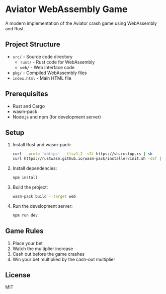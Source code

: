 # Aviator WebAssembly Game

A modern implementation of the Aviator crash game using WebAssembly and Rust.

## Project Structure

- `src/` - Source code directory
  - `rust/` - Rust code for WebAssembly
  - `web/` - Web interface code
- `pkg/` - Compiled WebAssembly files
- `index.html` - Main HTML file

## Prerequisites

- Rust and Cargo
- wasm-pack
- Node.js and npm (for development server)

## Setup

1. Install Rust and wasm-pack:
   ```bash
   curl --proto '=https' --tlsv1.2 -sSf https://sh.rustup.rs | sh
   curl https://rustwasm.github.io/wasm-pack/installer/init.sh -sSf | sh
   ```

2. Install dependencies:
   ```bash
   npm install
   ```

3. Build the project:
   ```bash
   wasm-pack build --target web
   ```

4. Run the development server:
   ```bash
   npm run dev
   ```

## Game Rules

1. Place your bet
2. Watch the multiplier increase
3. Cash out before the game crashes
4. Win your bet multiplied by the cash-out multiplier

## License

MIT 